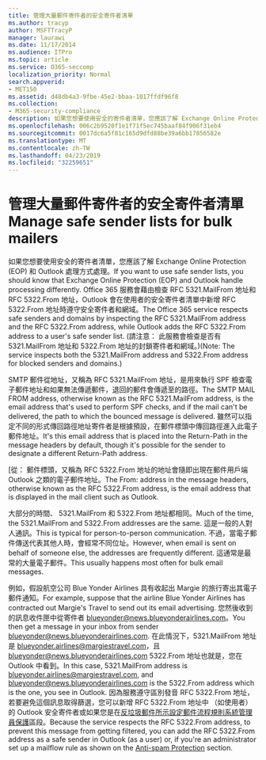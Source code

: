 ```yaml
---
title: 管理大量郵件寄件者的安全寄件者清單
ms.author: tracyp
author: MSFTTracyP
manager: laurawi
ms.date: 11/17/2014
ms.audience: ITPro
ms.topic: article
ms.service: O365-seccomp
localization_priority: Normal
search.appverid:
- MET150
ms.assetid: d48db4a3-9fbe-45e2-bbaa-1017ffdf96f8
ms.collection:
- M365-security-compliance
description: 如果您想要使用安全的寄件者清單，您應該了解 Exchange Online Protection (EOP) 和 Outlook 處理方式處理。 服務會藉由檢查 RFC 5321.MailFrom 地址和 RFC 5322.From 地址，Outlook 會在使用者的安全寄件者清單中新增 RFC 5322.From 地址時遵守安全寄件者和網域。 (請注意： 此服務會檢查是否有 5321.MailFrom 地址和 5322.From 地址的封鎖寄件者和網域。)
ms.openlocfilehash: 006c2b9520f1e1f71f5ec745baaf84f906f31eb4
ms.sourcegitcommit: 0017dc6a5f81c165d9dfd88be39a6bb17856582e
ms.translationtype: MT
ms.contentlocale: zh-TW
ms.lasthandoff: 04/23/2019
ms.locfileid: "32259651"
---
```

# <a name="manage-safe-sender-lists-for-bulk-mailers"></a><span data-ttu-id="24aec-105">管理大量郵件寄件者的安全寄件者清單</span><span class="sxs-lookup"><span data-stu-id="24aec-105">Manage safe sender lists for bulk mailers</span></span>

<span data-ttu-id="24aec-106">如果您想要使用安全的寄件者清單，您應該了解 Exchange Online Protection (EOP) 和 Outlook 處理方式處理。</span><span class="sxs-lookup"><span data-stu-id="24aec-106">If you want to use safe sender lists, you should know that Exchange Online Protection (EOP) and Outlook handle processing differently.</span></span> <span data-ttu-id="24aec-107">Office 365 服務會藉由檢查 RFC 5321.MailFrom 地址和 RFC 5322.From 地址，Outlook 會在使用者的安全寄件者清單中新增 RFC 5322.From 地址時遵守安全寄件者和網域。</span><span class="sxs-lookup"><span data-stu-id="24aec-107">The Office 365 service respects safe senders and domains by inspecting the RFC 5321.MailFrom address and the RFC 5322.From address, while Outlook adds the RFC 5322.From address to a user's safe sender list.</span></span> <span data-ttu-id="24aec-108">(請注意： 此服務會檢查是否有 5321.MailFrom 地址和 5322.From 地址的封鎖寄件者和網域。)</span><span class="sxs-lookup"><span data-stu-id="24aec-108">(Note: The service inspects both the 5321.MailFrom address and 5322.From address for blocked senders and domains.)</span></span>
  
<span data-ttu-id="24aec-109">SMTP 郵件從地址，又稱為 RFC 5321.MailFrom 地址，是用來執行 SPF 檢查電子郵件地址和如果無法傳遞郵件，退回的郵件會傳遞至的路徑。</span><span class="sxs-lookup"><span data-stu-id="24aec-109">The SMTP MAIL FROM address, otherwise known as the RFC 5321.MailFrom address, is the email address that's used to perform SPF checks, and if the mail can't be delivered, the path to which the bounced message is delivered.</span></span> <span data-ttu-id="24aec-110">雖然可以指定不同的形式傳回路徑地址寄件者是根據預設，在郵件標頭中傳回路徑進入此電子郵件地址。</span><span class="sxs-lookup"><span data-stu-id="24aec-110">It's this email address that is placed into the Return-Path in the message headers by default, though it's possible for the sender to designate a different Return-Path address.</span></span>
  
<span data-ttu-id="24aec-111">[從： 郵件標頭，又稱為 RFC 5322.From 地址的地址會隨即出現在郵件用戶端 Outlook 之類的電子郵件地址。</span><span class="sxs-lookup"><span data-stu-id="24aec-111">The From: address in the message headers, otherwise known as the RFC 5322.From address, is the email address that is displayed in the mail client such as Outlook.</span></span>
  
<span data-ttu-id="24aec-112">大部分的時間、 5321.MailFrom 和 5322.From 地址都相同。</span><span class="sxs-lookup"><span data-stu-id="24aec-112">Much of the time, the 5321.MailFrom and 5322.From addresses are the same.</span></span> <span data-ttu-id="24aec-113">這是一般的人對人通訊。</span><span class="sxs-lookup"><span data-stu-id="24aec-113">This is typical for person-to-person communication.</span></span> <span data-ttu-id="24aec-114">不過，當電子郵件傳送代表其他人時，會經常不同位址。</span><span class="sxs-lookup"><span data-stu-id="24aec-114">However, when email is sent on behalf of someone else, the addresses are frequently different.</span></span> <span data-ttu-id="24aec-115">這通常是最常的大量電子郵件。</span><span class="sxs-lookup"><span data-stu-id="24aec-115">This usually happens most often for bulk email messages.</span></span>
  
<span data-ttu-id="24aec-116">例如，假設航空公司 Blue Yonder Airlines 具有收起出 Margie 的旅行寄出其電子郵件通知。</span><span class="sxs-lookup"><span data-stu-id="24aec-116">For example, suppose that the airline Blue Yonder Airlines has contracted out Margie's Travel to send out its email advertising.</span></span> <span data-ttu-id="24aec-117">您然後收到的訊息收件匣中從寄件者 blueyonder@news.blueyonderairlines.com。</span><span class="sxs-lookup"><span data-stu-id="24aec-117">You then get a message in your inbox from sender blueyonder@news.blueyonderairlines.com.</span></span> <span data-ttu-id="24aec-118">在此情況下，5321.MailFrom 地址是 blueyonder.airlines@margiestravel.com，且 blueyonder@news.blueyonderairlines.com 5322.From 地址也就是，您在 Outlook 中看到。</span><span class="sxs-lookup"><span data-stu-id="24aec-118">In this case, 5321.MailFrom address is blueyonder.airlines@margiestravel.com, and blueyonder@news.blueyonderairlines.com is the 5322.From address which is the one, you see in Outlook.</span></span> <span data-ttu-id="24aec-119">因為服務遵守區別發音 RFC 5322.From 地址，若要避免這個訊息取得篩選，您可以新增 RFC 5322.From 地址中 （如使用者） 的 Outlook 安全寄件者或如果您是在[反垃圾郵件所示設定郵件流程規則系統管理員保護](anti-spam-protection.md)區段。</span><span class="sxs-lookup"><span data-stu-id="24aec-119">Because the service respects the RFC 5322.From address, to prevent this message from getting filtered, you can add the RFC 5322.From address as a safe sender in Outlook (as a user) or, if you're an administrator set up a mailflow rule as shown on the [Anti-spam Protection](anti-spam-protection.md) section.</span></span>
  

